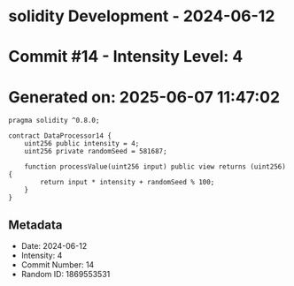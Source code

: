 ﻿# solidity Development - 2024-06-12
# Commit #14 - Intensity Level: 4
# Generated on: 2025-06-07 11:47:02
```solidity
pragma solidity ^0.8.0;

contract DataProcessor14 {
    uint256 public intensity = 4;
    uint256 private randomSeed = 581687;

    function processValue(uint256 input) public view returns (uint256) {
        return input * intensity + randomSeed % 100;
    }
}
```
## Metadata
- Date: 2024-06-12
- Intensity: 4
- Commit Number: 14
- Random ID: 1869553531
